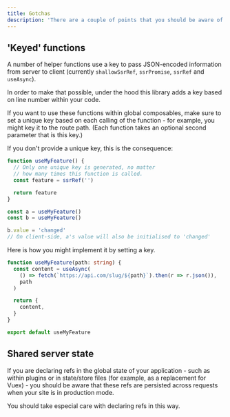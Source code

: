 ```yaml
---
title: Gotchas
description: 'There are a couple of points that you should be aware of when using `@nuxtjs/composition-api`.'
---
```


## **'Keyed' functions**

A number of helper functions use a key to pass JSON-encoded information from server to client (currently `shallowSsrRef`, `ssrPromise`, `ssrRef` and `useAsync`).

In order to make that possible, under the hood this library adds a key based on line number within your code.

If you want to use these functions within global composables, make sure to set a unique key based on each calling of the function - for example, you might key it to the route path. (Each function takes an optional second parameter that is this key.)

If you don't provide a unique key, this is the consequence:

```ts
function useMyFeature() {
  // Only one unique key is generated, no matter
  // how many times this function is called.
  const feature = ssrRef('')

  return feature
}

const a = useMyFeature()
const b = useMyFeature()

b.value = 'changed'
// On client-side, a's value will also be initialised to 'changed'
```

Here is how you might implement it by setting a key.

```ts
function useMyFeature(path: string) {
  const content = useAsync(
    () => fetch(`https://api.com/slug/${path}`).then(r => r.json()),
    path
  )

  return {
    content,
  }
}

export default useMyFeature
```

## **Shared server state**

If you are declaring refs in the global state of your application - such as within plugins or in state/store files (for example, as a replacement for Vuex) - you should be aware that these refs are persisted across requests when your site is in production mode.

You should take especial care with declaring refs in this way.
